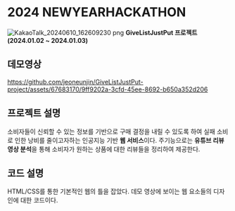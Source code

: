 # 2024 NEWYEARHACKATHON


  ![KakaoTalk_20240610_162609230 png](https://github.com/jeoneunjin/GiveListJustPut-project/assets/67683170/e731621f-dcc7-446d-b5be-5b0becf14291)  **GiveListJustPut 프로젝트(2024.01.02 ~ 2024.01.03)**



## 데모영상



https://github.com/jeoneunjin/GiveListJustPut-project/assets/67683170/9ff9202a-3cfd-45ee-8692-b650a352d206


## 프로젝트 설명
소비자들이 신뢰할 수 있는 정보를 기반으로 구매 결정을 내릴 수 있도록 하여 실패 소비로 인한 낭비를 줄이고자하는 인공지능 기반 **웹 서비스**이다.
주기능으로는 **유튜브 리뷰 영상 분석**을 통해 소비자가 원하는 상품에 대한 리뷰들을 정리하여 제공한다.

## 코드 설명
HTML/CSS를 통한 기본적인 웹의 틀을 잡았다. 데모 영상에 보이는 웹 요소들의 디자인에 대한 코드이다. 

